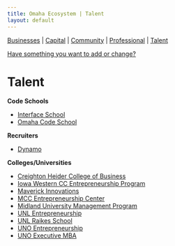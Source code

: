 ```yaml
---
title: Omaha Ecosystem | Talent
layout: default
---
```

[Businesses](/) | [Capital](/capital) | [Community](/community) | [Professional](/professional) | [Talent](/talent)

[Have something you want to add or change?](https://github.com/omaha-ecosystem/omaha-ecosystem.github.io/issues/new)

# Talent
**Code Schools**

 * [Interface School](http://www.interfaceschool.com/)
 * [Omaha Code School](http://omahacodeschool.com/)

**Recruiters**

 * [Dynamo](https://www.linkedin.com/company/dynamo-llc-)

**Colleges/Universities**

 * [Creighton Heider College of Business](http://business.creighton.edu/)
 * [Iowa Western CC Entrepreneurship Program](http://www.iwcc.edu/Academic_Programs/program.asp?id=busentcert)
 * [Maverick Innovations](http://www.unomaha.edu/orca/unoia.php)
 * [MCC Entrepreneurship Center](http://www.mccneb.edu/entr/)
 * [Midland University Management Program](https://www.midlandu.edu/major/degree/management)
 * [UNL Entrepreneurship](http://www.entrepreneurship.unl.edu/)
 * [UNL Raikes School](http://raikes.unl.edu/)
 * [UNO Entrepreneurship](http://www.unomaha.edu/college-of-business-administration/marketing-management/management-specializations/entrepreneurship.php)
 * [UNO Executive MBA](http://www.unomaha.edu/college-of-business-administration/executive-mba/index.php)
